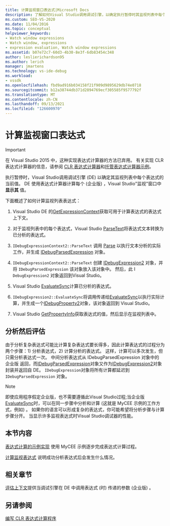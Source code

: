 ```yaml
---
title: 计算监视窗口表达式|Microsoft Docs
description: 了解如何Visual Studio调用调试引擎，以确定执行暂停时其监视列表中每个表达式的当前值。
ms.custom: SEO-VS-2020
ms.date: 11/04/2016
ms.topic: conceptual
helpviewer_keywords:
- Watch window expressions
- Watch window, expressions
- expression evaluation, Watch window expressions
ms.assetid: b07e72c7-60d3-4b30-8e3f-6db83454c348
author: leslierichardson95
ms.author: lerich
manager: jmartens
ms.technology: vs-ide-debug
ms.workload:
- vssdk
ms.openlocfilehash: fbd9ad916b034158f21f909d9895629db74e0718
ms.sourcegitcommit: b12a38744db371d2894769ecf305585f9577792f
ms.translationtype: MT
ms.contentlocale: zh-CN
ms.lasthandoff: 09/13/2021
ms.locfileid: "126600970"
---
```

# <a name="evaluate-a-watch-window-expression"></a>计算监视窗口表达式
> [!IMPORTANT]
> 在 Visual Studio 2015 中，这种实现表达式计算器的方法已弃用。 有关实现 CLR 表达式计算器的信息，请参阅 [CLR 表达式计算器](https://github.com/Microsoft/ConcordExtensibilitySamples/wiki/CLR-Expression-Evaluators)和[托管表达式计算器示例](https://github.com/Microsoft/ConcordExtensibilitySamples/wiki/Managed-Expression-Evaluator-Sample)。

 执行暂停时，Visual Studio调用调试引擎 (DE) 以确定其监视列表中每个表达式的当前值。 DE 使用表达式计算器计算每个 (企业版) ，Visual Studio"监视"窗口中 **显示其** 值。

 下面概述了如何计算监视列表表达式：

1. Visual Studio DE 的[GetExpressionContext](../../extensibility/debugger/reference/idebugstackframe2-getexpressioncontext.md)获取可用于计算表达式的表达式上下文。

2. 对于监视列表中的每个表达式，Visual Studio [ParseText](../../extensibility/debugger/reference/idebugexpressioncontext2-parsetext.md)将表达式文本转换为已分析的表达式。

3. `IDebugExpressionContext2::ParseText` 调用 [Parse](../../extensibility/debugger/reference/idebugexpressionevaluator-parse.md) 以执行文本分析的实际工作，并生成 [IDebugParsedExpression](../../extensibility/debugger/reference/idebugparsedexpression.md) 对象。

4. `IDebugExpressionContext2::ParseText` 创建 [IDebugExpression2](../../extensibility/debugger/reference/idebugexpression2.md) 对象，并将 `IDebugParsedExpression` 该对象放入该对象中。 然后，此 I `DebugExpression2` 对象返回到Visual Studio。

5. Visual Studio [EvaluateSync](../../extensibility/debugger/reference/idebugexpression2-evaluatesync.md)计算已分析的表达式。

6. `IDebugExpression2::EvaluateSync`将调用传递给[EvaluateSync](../../extensibility/debugger/reference/idebugparsedexpression-evaluatesync.md)以执行实际计算，并生成一个[IDebugProperty2](../../extensibility/debugger/reference/idebugproperty2.md)对象，该对象返回到 Visual Studio。

7. Visual Studio [GetPropertyInfo](../../extensibility/debugger/reference/idebugproperty2-getpropertyinfo.md)获取表达式的值，然后显示在监视列表中。

## <a name="parse-then-evaluate"></a>分析然后评估
 由于分析复杂表达式可能比计算复杂表达式要长得多，因此计算表达式的过程分为两个步骤：1) 分析表达式，2) 计算分析的表达式。 这样，计算可以多次发生，但只需分析表达式一次。 中间分析表达式从 IDebugParsedExpression 对象中的 企业版 返回，而[IDebugParsedExpression](../../extensibility/debugger/reference/idebugparsedexpression.md)对象又作为[IDebugExpression2](../../extensibility/debugger/reference/idebugexpression2.md)对象封装并返回自 DE。 `IDebugExpression`对象将所有计算都延迟到 `IDebugParsedExpression` 对象。

> [!NOTE]
> 即使应用程序假定企业版，也不需要遵循此Visual Studio过程;当企业版[EvaluateSync](../../extensibility/debugger/reference/idebugparsedexpression-evaluatesync.md)时，可以在同一步骤中分析和计算 (这就是 MyCEE 示例的工作方式，例如) 。 如果你的语言可以形成复杂的表达式，你可能希望将分析步骤与计算步骤分开。 当显示许多监视表达式时Visual Studio调试器的性能。

## <a name="in-this-section"></a>本节内容
 [表达式计算的示例实现](../../extensibility/debugger/sample-implementation-of-expression-evaluation.md) 使用 MyCEE 示例逐步完成表达式计算过程。

 [计算监视表达式](../../extensibility/debugger/evaluating-a-watch-expression.md) 说明成功分析表达式后会发生什么情况。

## <a name="related-sections"></a>相关章节
 [评估上下文](../../extensibility/debugger/evaluation-context.md)提供当调试引擎在 DE 中调用表达式 (时) 传递的参数 (企业版) 。

## <a name="see-also"></a>另请参阅
 [编写 CLR 表达式计算程序](../../extensibility/debugger/writing-a-common-language-runtime-expression-evaluator.md)
